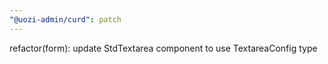 ```yaml
---
"@uozi-admin/curd": patch
---
```


refactor(form): update StdTextarea component to use TextareaConfig type
